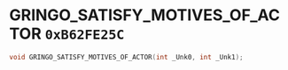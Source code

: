# GRINGO_SATISFY_MOTIVES_OF_ACTOR `0xB62FE25C`

```cpp
void GRINGO_SATISFY_MOTIVES_OF_ACTOR(int _Unk0, int _Unk1);
```